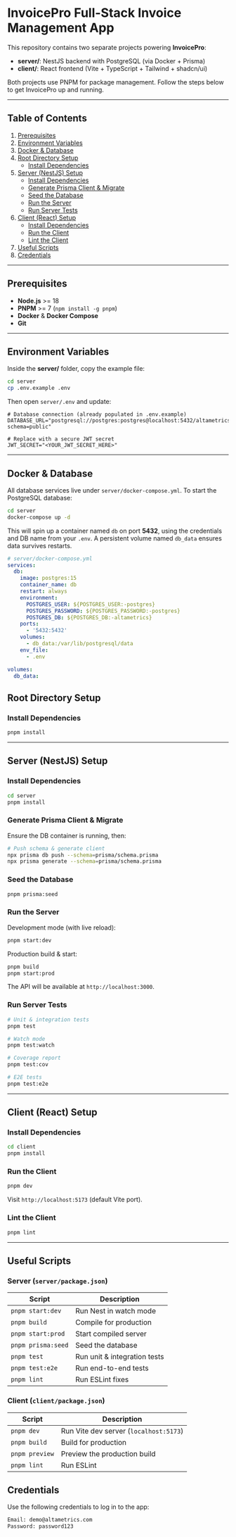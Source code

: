 # InvoicePro Full-Stack Invoice Management App

This repository contains two separate projects powering **InvoicePro**:

* **server/**: NestJS backend with PostgreSQL (via Docker + Prisma)
* **client/**: React frontend (Vite + TypeScript + Tailwind + shadcn/ui)

Both projects use PNPM for package management. Follow the steps below to get InvoicePro up and running.

---

## Table of Contents

1. [Prerequisites](#prerequisites)
2. [Environment Variables](#environment-variables)
3. [Docker & Database](#docker--database)
4. [Root Directory Setup](#root-directory-setup)
    * [Install Dependencies](#install-dependencies)
5. [Server (NestJS) Setup](#server-nestjs-setup)
    * [Install Dependencies](#install-dependencies-1)
    * [Generate Prisma Client & Migrate](#generate-prisma-client--migrate)
    * [Seed the Database](#seed-the-database)
    * [Run the Server](#run-the-server)
    * [Run Server Tests](#run-server-tests)
6. [Client (React) Setup](#client-react-setup)
    * [Install Dependencies](#install-dependencies-2)
    * [Run the Client](#run-the-client)
    * [Lint the Client](#lint-the-client)
7. [Useful Scripts](#useful-scripts)
8. [Credentials](#credentials)

---

## Prerequisites

* **Node.js** >= 18
* **PNPM** >= 7 (`npm install -g pnpm`)
* **Docker** & **Docker Compose**
* **Git**

---

## Environment Variables

Inside the **server/** folder, copy the example file:

```bash
cd server
cp .env.example .env
```

Then open `server/.env` and update:

```dotenv
# Database connection (already populated in .env.example)
DATABASE_URL="postgresql://postgres:postgres@localhost:5432/altametrics?schema=public"

# Replace with a secure JWT secret
JWT_SECRET="<YOUR_JWT_SECRET_HERE>"
```

---

## Docker & Database

All database services live under `server/docker-compose.yml`. To start the PostgreSQL database:

```bash
cd server
docker-compose up -d
```

This will spin up a container named `db` on port **5432**, using the credentials and DB name from your `.env`. A
persistent volume named `db_data` ensures data survives restarts.

```yaml
# server/docker-compose.yml
services:
  db:
    image: postgres:15
    container_name: db
    restart: always
    environment:
      POSTGRES_USER: ${POSTGRES_USER:-postgres}
      POSTGRES_PASSWORD: ${POSTGRES_PASSWORD:-postgres}
      POSTGRES_DB: ${POSTGRES_DB:-altametrics}
    ports:
      - '5432:5432'
    volumes:
      - db_data:/var/lib/postgresql/data
    env_file:
      - .env

volumes:
  db_data:
```

## Root Directory Setup

### Install Dependencies

```bash
pnpm install
```

---

## Server (NestJS) Setup

### Install Dependencies

```bash
cd server
pnpm install
```

### Generate Prisma Client & Migrate

Ensure the DB container is running, then:

```bash
# Push schema & generate client
npx prisma db push --schema=prisma/schema.prisma
npx prisma generate --schema=prisma/schema.prisma
```

### Seed the Database

```bash
pnpm prisma:seed
```

### Run the Server

Development mode (with live reload):

```bash
pnpm start:dev
```

Production build & start:

```bash
pnpm build
pnpm start:prod
```

The API will be available at `http://localhost:3000`.

### Run Server Tests

```bash
# Unit & integration tests
pnpm test

# Watch mode
pnpm test:watch

# Coverage report
pnpm test:cov

# E2E tests
pnpm test:e2e
```

---

## Client (React) Setup

### Install Dependencies

```bash
cd client
pnpm install
```

### Run the Client

```bash
pnpm dev
```

Visit `http://localhost:5173` (default Vite port).

### Lint the Client

```bash
pnpm lint
```

---

## Useful Scripts

### Server (`server/package.json`)

| Script             | Description                  |
|--------------------|------------------------------|
| `pnpm start:dev`   | Run Nest in watch mode       |
| `pnpm build`       | Compile for production       |
| `pnpm start:prod`  | Start compiled server        |
| `pnpm prisma:seed` | Seed the database            |
| `pnpm test`        | Run unit & integration tests |
| `pnpm test:e2e`    | Run end-to-end tests         |
| `pnpm lint`        | Run ESLint fixes             |

### Client (`client/package.json`)

| Script         | Description                            |
|----------------|----------------------------------------|
| `pnpm dev`     | Run Vite dev server (`localhost:5173`) |
| `pnpm build`   | Build for production                   |
| `pnpm preview` | Preview the production build           |
| `pnpm lint`    | Run ESLint                             |

## Credentials

Use the following credentials to log in to the app:

```bash
Email: demo@altametrics.com
Password: password123
```